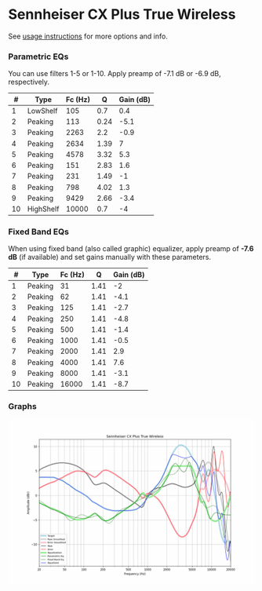 # Sennheiser CX Plus True Wireless
See [usage instructions](https://github.com/jaakkopasanen/AutoEq#usage) for more options and info.

### Parametric EQs
You can use filters 1-5 or 1-10. Apply preamp of -7.1 dB or -6.9 dB, respectively.

|   # | Type      |   Fc (Hz) |    Q |   Gain (dB) |
|-----|-----------|-----------|------|-------------|
|   1 | LowShelf  |       105 | 0.7  |         0.4 |
|   2 | Peaking   |       113 | 0.24 |        -5.1 |
|   3 | Peaking   |      2263 | 2.2  |        -0.9 |
|   4 | Peaking   |      2634 | 1.39 |         7   |
|   5 | Peaking   |      4578 | 3.32 |         5.3 |
|   6 | Peaking   |       151 | 2.83 |         1.6 |
|   7 | Peaking   |       231 | 1.49 |        -1   |
|   8 | Peaking   |       798 | 4.02 |         1.3 |
|   9 | Peaking   |      9429 | 2.66 |        -3.4 |
|  10 | HighShelf |     10000 | 0.7  |        -4   |

### Fixed Band EQs
When using fixed band (also called graphic) equalizer, apply preamp of **-7.6 dB** (if available) and set gains manually with these parameters.

|   # | Type    |   Fc (Hz) |    Q |   Gain (dB) |
|-----|---------|-----------|------|-------------|
|   1 | Peaking |        31 | 1.41 |        -2   |
|   2 | Peaking |        62 | 1.41 |        -4.1 |
|   3 | Peaking |       125 | 1.41 |        -2.7 |
|   4 | Peaking |       250 | 1.41 |        -4.8 |
|   5 | Peaking |       500 | 1.41 |        -1.4 |
|   6 | Peaking |      1000 | 1.41 |        -0.5 |
|   7 | Peaking |      2000 | 1.41 |         2.9 |
|   8 | Peaking |      4000 | 1.41 |         7.6 |
|   9 | Peaking |      8000 | 1.41 |        -3.1 |
|  10 | Peaking |     16000 | 1.41 |        -8.7 |

### Graphs
![](./Sennheiser%20CX%20Plus%20True%20Wireless.png)
